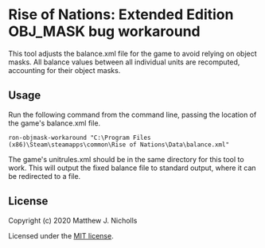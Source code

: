 # Rise of Nations: Extended Edition OBJ_MASK bug workaround

This tool adjusts the balance.xml file for the game to avoid relying on object
masks. All balance values between all individual units are recomputed,
accounting for their object masks.

## Usage

Run the following command from the command line, passing the location
of the game's balance.xml file.

    ron-objmask-workaround "C:\Program Files (x86)\Steam\steamapps\common\Rise of Nations\Data\balance.xml"

The game's unitrules.xml should be in the same directory for this tool
to work. This will output the fixed balance file to standard output,
where it can be redirected to a file.

## License

Copyright (c) 2020 Matthew J. Nicholls

Licensed under the [MIT license](LICENSE-MIT).
